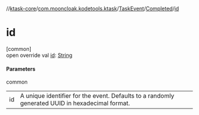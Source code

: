 //[ktask-core](../../../../index.md)/[com.mooncloak.kodetools.ktask](../../index.md)/[TaskEvent](../index.md)/[Completed](index.md)/[id](id.md)

# id

[common]\
open override val [id](id.md): [String](https://kotlinlang.org/api/core/kotlin-stdlib/kotlin/-string/index.html)

#### Parameters

common

| | |
|---|---|
| id | A unique identifier for the event. Defaults to a randomly generated UUID in hexadecimal format. |
